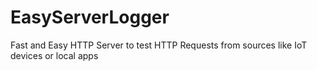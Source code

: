 # EasyServerLogger
 Fast and Easy HTTP Server to test HTTP Requests from sources like IoT devices or local apps
